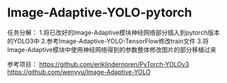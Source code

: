 # Image-Adaptive-YOLO-pytorch

任务分解：
  1.将已改好的Image-Adaptive模块神经网络部分插入到pytorch版本的YOLO3中
  2.参考Image-Adaptive-YOLO-TensorFlow修改train文件
  3.将Image-Adaptive模块中使用神经网络得到的参数整体修改图片的部分移植过来


参考项目：
https://github.com/eriklindernoren/PyTorch-YOLOv3
https://github.com/wenyyu/Image-Adaptive-YOLO
